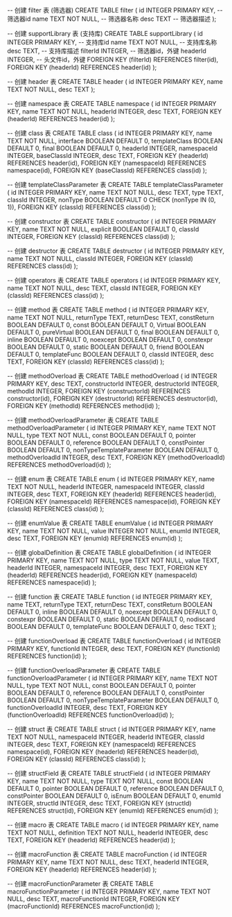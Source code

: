 -- 创建 filter 表 (筛选器)
CREATE TABLE filter (
    id INTEGER PRIMARY KEY, -- 筛选器id
    name TEXT NOT NULL, -- 筛选器名称
    desc TEXT -- 筛选器描述
);

-- 创建 supportLibrary 表 (支持库)
CREATE TABLE supportLibrary (
    id INTEGER PRIMARY KEY, -- 支持库id
    name TEXT NOT NULL, -- 支持库名称
    desc TEXT, -- 支持库描述
    filterId INTEGER, -- 筛选器id，外键
    headerId INTEGER, -- 头文件id，外键
    FOREIGN KEY (filterId) REFERENCES filter(id),
    FOREIGN KEY (headerId) REFERENCES header(id)
);

-- 创建 header 表
CREATE TABLE header (
    id INTEGER PRIMARY KEY,
    name TEXT NOT NULL,
    desc TEXT
);

-- 创建 namespace 表
CREATE TABLE namespace (
    id INTEGER PRIMARY KEY,
    name TEXT NOT NULL,
    headerId INTEGER,
    desc TEXT,
    FOREIGN KEY (headerId) REFERENCES header(id)
);

-- 创建 class 表
CREATE TABLE class (
    id INTEGER PRIMARY KEY,
    name TEXT NOT NULL,
    interface BOOLEAN DEFAULT 0,
    templateClass BOOLEAN DEFAULT 0,
    final BOOLEAN DEFAULT 0,
    headerId INTEGER,
    namespaceId INTEGER,
    baseClassId INTEGER,
    desc TEXT,
    FOREIGN KEY (headerId) REFERENCES header(id),
    FOREIGN KEY (namespaceId) REFERENCES namespace(id),
    FOREIGN KEY (baseClassId) REFERENCES class(id)
);

-- 创建 templateClassParameter 表
CREATE TABLE templateClassParameter (
    id INTEGER PRIMARY KEY,
    name TEXT NOT NULL,
    desc TEXT,
    type TEXT,
    classId INTEGER,
    nonType BOOLEAN DEFAULT 0 CHECK (nonType IN (0, 1)),
    FOREIGN KEY (classId) REFERENCES class(id)
);

-- 创建 constructor 表
CREATE TABLE constructor (
    id INTEGER PRIMARY KEY,
    name TEXT NOT NULL,
    explicit BOOLEAN DEFAULT 0,
    classId INTEGER,
    FOREIGN KEY (classId) REFERENCES class(id)
);

-- 创建 destructor 表
CREATE TABLE destructor (
    id INTEGER PRIMARY KEY,
    name TEXT NOT NULL,
    classId INTEGER,
    FOREIGN KEY (classId) REFERENCES class(id)
);

-- 创建 operators 表
CREATE TABLE operators (
    id INTEGER PRIMARY KEY,
    name TEXT NOT NULL,
    desc TEXT,
    classId INTEGER,
    FOREIGN KEY (classId) REFERENCES class(id)
);

-- 创建 method 表
CREATE TABLE method (
    id INTEGER PRIMARY KEY,
    name TEXT NOT NULL,
    returnType TEXT,
    returnDesc TEXT,
    constReturn BOOLEAN DEFAULT 0,
    const BOOLEAN DEFAULT 0,
    Virtual BOOLEAN DEFAULT 0,
    pureVirtual BOOLEAN DEFAULT 0,
    final BOOLEAN DEFAULT 0,
    inline BOOLEAN DEFAULT 0,
    noexcept BOOLEAN DEFAULT 0,
    constexpr BOOLEAN DEFAULT 0,
    static BOOLEAN DEFAULT 0,
    friend BOOLEAN DEFAULT 0,
    templateFunc BOOLEAN DEFAULT 0,
    classId INTEGER,
    desc TEXT,
    FOREIGN KEY (classId) REFERENCES class(id)
);

-- 创建 methodOverload 表
CREATE TABLE methodOverload (
    id INTEGER PRIMARY KEY,
    desc TEXT,
    constructorId INTEGER,
    destructorId INTEGER,
    methodId INTEGER,
    FOREIGN KEY (constructorId) REFERENCES constructor(id),
    FOREIGN KEY (destructorId) REFERENCES destructor(id),
    FOREIGN KEY (methodId) REFERENCES method(id)
);

-- 创建 methodOverloadParameter 表
CREATE TABLE methodOverloadParameter (
    id INTEGER PRIMARY KEY,
    name TEXT NOT NULL,
    type TEXT NOT NULL,
    const BOOLEAN DEFAULT 0,
    pointer BOOLEAN DEFAULT 0,
    reference BOOLEAN DEFAULT 0,
    constPointer BOOLEAN DEFAULT 0,
    nonTypeTemplateParameter BOOLEAN DEFAULT 0,
    methodOverloadId INTEGER,
    desc TEXT,
    FOREIGN KEY (methodOverloadId) REFERENCES methodOverload(id)
);

-- 创建 enum 表
CREATE TABLE enum (
    id INTEGER PRIMARY KEY,
    name TEXT NOT NULL,
    headerId INTEGER,
    namespaceId INTEGER,
    classId INTEGER,
    desc TEXT,
    FOREIGN KEY (headerId) REFERENCES header(id),
    FOREIGN KEY (namespaceId) REFERENCES namespace(id),
    FOREIGN KEY (classId) REFERENCES class(id)
);

-- 创建 enumValue 表
CREATE TABLE enumValue (
    id INTEGER PRIMARY KEY,
    name TEXT NOT NULL,
    value INTEGER NOT NULL,
    enumId INTEGER,
    desc TEXT,
    FOREIGN KEY (enumId) REFERENCES enum(id)
);

-- 创建 globalDefinition 表
CREATE TABLE globalDefinition (
    id INTEGER PRIMARY KEY,
    name TEXT NOT NULL,
    type TEXT NOT NULL,
    value TEXT,
    headerId INTEGER,
    namespaceId INTEGER,
    desc TEXT,
    FOREIGN KEY (headerId) REFERENCES header(id),
    FOREIGN KEY (namespaceId) REFERENCES namespace(id)
);

-- 创建 function 表
CREATE TABLE function (
    id INTEGER PRIMARY KEY,
    name TEXT,
    returnType TEXT,
    returnDesc TEXT,
    constReturn BOOLEAN DEFAULT 0,
    inline BOOLEAN DEFAULT 0,
    noexcept BOOLEAN DEFAULT 0,
    constexpr BOOLEAN DEFAULT 0,
    static BOOLEAN DEFAULT 0,
    nodiscard BOOLEAN DEFAULT 0,
    templateFunc BOOLEAN DEFAULT 0,
    desc TEXT
);

-- 创建 functionOverload 表
CREATE TABLE functionOverload (
    id INTEGER PRIMARY KEY,
    functionId INTEGER,
    desc TEXT,
    FOREIGN KEY (functionId) REFERENCES function(id)
);

-- 创建 functionOverloadParameter 表
CREATE TABLE functionOverloadParameter (
    id INTEGER PRIMARY KEY,
    name TEXT NOT NULL,
    type TEXT NOT NULL,
    const BOOLEAN DEFAULT 0,
    pointer BOOLEAN DEFAULT 0,
    reference BOOLEAN DEFAULT 0,
    constPointer BOOLEAN DEFAULT 0,
    nonTypeTemplateParameter BOOLEAN DEFAULT 0,
    functionOverloadId INTEGER,
    desc TEXT,
    FOREIGN KEY (functionOverloadId) REFERENCES functionOverload(id)
);

-- 创建 struct 表
CREATE TABLE struct (
    id INTEGER PRIMARY KEY,
    name TEXT NOT NULL,
    namespaceId INTEGER,
    headerId INTEGER,
    classId INTEGER,
    desc TEXT,
    FOREIGN KEY (namespaceId) REFERENCES namespace(id),
    FOREIGN KEY (headerId) REFERENCES header(id),
    FOREIGN KEY (classId) REFERENCES class(id)
);

-- 创建 structField 表
CREATE TABLE structField (
    id INTEGER PRIMARY KEY,
    name TEXT NOT NULL,
    type TEXT NOT NULL,
    const BOOLEAN DEFAULT 0,
    pointer BOOLEAN DEFAULT 0,
    reference BOOLEAN DEFAULT 0,
    constPointer BOOLEAN DEFAULT 0,
    isEnum BOOLEAN DEFAULT 0,
    enumId INTEGER,
    structId INTEGER,
    desc TEXT,
    FOREIGN KEY (structId) REFERENCES struct(id),
    FOREIGN KEY (enumId) REFERENCES enum(id)
);

-- 创建 macro 表
CREATE TABLE macro (
    id INTEGER PRIMARY KEY,
    name TEXT NOT NULL,
    definition TEXT NOT NULL,
    headerId INTEGER,
    desc TEXT,
    FOREIGN KEY (headerId) REFERENCES header(id)
);

-- 创建 macroFunction 表
CREATE TABLE macroFunction (
    id INTEGER PRIMARY KEY,
    name TEXT NOT NULL,
    desc TEXT,
    headerId INTEGER,
    FOREIGN KEY (headerId) REFERENCES header(id)
);

-- 创建 macroFunctionParameter 表
CREATE TABLE macroFunctionParameter (
    id INTEGER PRIMARY KEY,
    name TEXT NOT NULL,
    desc TEXT,
    macroFunctionId INTEGER,
    FOREIGN KEY (macroFunctionId) REFERENCES macroFunction(id)
);
